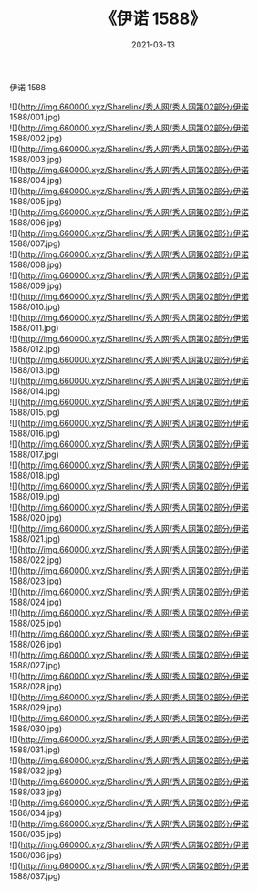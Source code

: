 ﻿---
layout: post
title:  《伊诺 1588》
date:   2021-03-13
img: http://img.660000.xyz/Sharelink/秀人网/秀人网第02部分/伊诺 1588/000.jpg
categories: [美女, 清纯, 唯美]
---

伊诺 1588

  ![](http://img.660000.xyz/Sharelink/秀人网/秀人网第02部分/伊诺 1588/001.jpg) <br> ![](http://img.660000.xyz/Sharelink/秀人网/秀人网第02部分/伊诺 1588/002.jpg) <br> ![](http://img.660000.xyz/Sharelink/秀人网/秀人网第02部分/伊诺 1588/003.jpg) <br> ![](http://img.660000.xyz/Sharelink/秀人网/秀人网第02部分/伊诺 1588/004.jpg) <br> ![](http://img.660000.xyz/Sharelink/秀人网/秀人网第02部分/伊诺 1588/005.jpg) <br> ![](http://img.660000.xyz/Sharelink/秀人网/秀人网第02部分/伊诺 1588/006.jpg) <br> ![](http://img.660000.xyz/Sharelink/秀人网/秀人网第02部分/伊诺 1588/007.jpg) <br> ![](http://img.660000.xyz/Sharelink/秀人网/秀人网第02部分/伊诺 1588/008.jpg) <br> ![](http://img.660000.xyz/Sharelink/秀人网/秀人网第02部分/伊诺 1588/009.jpg) <br> ![](http://img.660000.xyz/Sharelink/秀人网/秀人网第02部分/伊诺 1588/010.jpg) <br> ![](http://img.660000.xyz/Sharelink/秀人网/秀人网第02部分/伊诺 1588/011.jpg) <br> ![](http://img.660000.xyz/Sharelink/秀人网/秀人网第02部分/伊诺 1588/012.jpg) <br> ![](http://img.660000.xyz/Sharelink/秀人网/秀人网第02部分/伊诺 1588/013.jpg) <br> ![](http://img.660000.xyz/Sharelink/秀人网/秀人网第02部分/伊诺 1588/014.jpg) <br> ![](http://img.660000.xyz/Sharelink/秀人网/秀人网第02部分/伊诺 1588/015.jpg) <br> ![](http://img.660000.xyz/Sharelink/秀人网/秀人网第02部分/伊诺 1588/016.jpg) <br> ![](http://img.660000.xyz/Sharelink/秀人网/秀人网第02部分/伊诺 1588/017.jpg) <br> ![](http://img.660000.xyz/Sharelink/秀人网/秀人网第02部分/伊诺 1588/018.jpg) <br> ![](http://img.660000.xyz/Sharelink/秀人网/秀人网第02部分/伊诺 1588/019.jpg) <br> ![](http://img.660000.xyz/Sharelink/秀人网/秀人网第02部分/伊诺 1588/020.jpg) <br> ![](http://img.660000.xyz/Sharelink/秀人网/秀人网第02部分/伊诺 1588/021.jpg) <br> ![](http://img.660000.xyz/Sharelink/秀人网/秀人网第02部分/伊诺 1588/022.jpg) <br> ![](http://img.660000.xyz/Sharelink/秀人网/秀人网第02部分/伊诺 1588/023.jpg) <br> ![](http://img.660000.xyz/Sharelink/秀人网/秀人网第02部分/伊诺 1588/024.jpg) <br> ![](http://img.660000.xyz/Sharelink/秀人网/秀人网第02部分/伊诺 1588/025.jpg) <br> ![](http://img.660000.xyz/Sharelink/秀人网/秀人网第02部分/伊诺 1588/026.jpg) <br> ![](http://img.660000.xyz/Sharelink/秀人网/秀人网第02部分/伊诺 1588/027.jpg) <br> ![](http://img.660000.xyz/Sharelink/秀人网/秀人网第02部分/伊诺 1588/028.jpg) <br> ![](http://img.660000.xyz/Sharelink/秀人网/秀人网第02部分/伊诺 1588/029.jpg) <br> ![](http://img.660000.xyz/Sharelink/秀人网/秀人网第02部分/伊诺 1588/030.jpg) <br> ![](http://img.660000.xyz/Sharelink/秀人网/秀人网第02部分/伊诺 1588/031.jpg) <br> ![](http://img.660000.xyz/Sharelink/秀人网/秀人网第02部分/伊诺 1588/032.jpg) <br> ![](http://img.660000.xyz/Sharelink/秀人网/秀人网第02部分/伊诺 1588/033.jpg) <br> ![](http://img.660000.xyz/Sharelink/秀人网/秀人网第02部分/伊诺 1588/034.jpg) <br> ![](http://img.660000.xyz/Sharelink/秀人网/秀人网第02部分/伊诺 1588/035.jpg) <br> ![](http://img.660000.xyz/Sharelink/秀人网/秀人网第02部分/伊诺 1588/036.jpg) <br> ![](http://img.660000.xyz/Sharelink/秀人网/秀人网第02部分/伊诺 1588/037.jpg) <br>